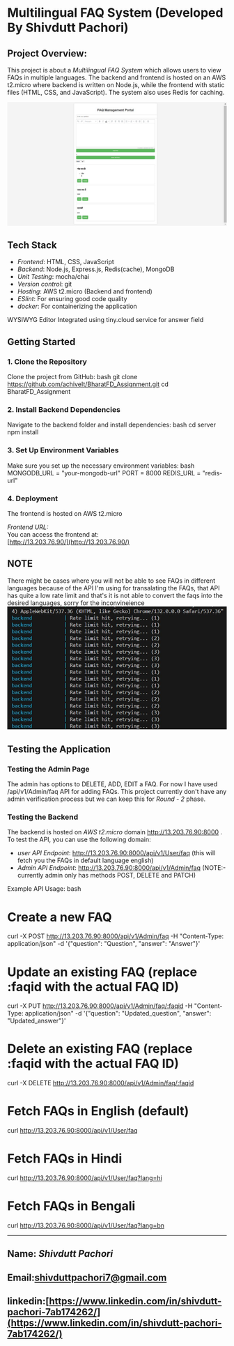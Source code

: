 # Multilingual FAQ System (Developed By Shivdutt Pachori)


## Project Overview:
This project is about a *Multilingual FAQ System* which allows users to view FAQs in multiple languages. The backend and frontend is hosted on an AWS t2.micro where backend is written on Node.js, while the frontend  with static files (HTML, CSS, and JavaScript). The system also uses Redis for caching.

![Project_Image](images/project_image.jpg)

## Tech Stack
- *Frontend*: HTML, CSS, JavaScript
- *Backend*: Node.js, Express.js, Redis(cache), MongoDB
- *Unit Testing*: mocha/chai
- *Version control*: git 
- *Hosting*: AWS t2.micro (Backend and frontend)
- *ESlint*: For ensuring good code quality
- *docker*: For containerizing the application

WYSIWYG Editor Integrated using tiny.cloud service for answer field


## Getting Started

### 1. Clone the Repository
Clone the project from GitHub:
bash
git clone https://github.com/achiveIt/BharatFD_Assignment.git
cd BharatFD_Assignment


### 2. Install Backend Dependencies
Navigate to the backend folder and install dependencies:
bash
cd server
npm install


### 3. Set Up Environment Variables
Make sure you set up the necessary environment variables:
bash
MONGODB_URL = "your-mongodb-url"
PORT = 8000
REDIS_URL = "redis-url"


### 4. Deployment 
The frontend is hosted on AWS t2.micro

*Frontend URL:*  
You can access the frontend at:  
[http://13.203.76.90/](http://13.203.76.90/)


## NOTE
There might be cases where you will not be able to see FAQs in different languages because of the API I'm using for transalating the FAQs, that API has quite a low rate limit and that's it is not able to convert the faqs into the desired languages, sorry for the inconvineience
![Alt text](images/rate_limit.jpg)

## Testing the Application

### Testing the Admin Page
The admin has options to DELETE, ADD, EDIT a FAQ.
For now I have used /api/v1/Admin/faq API for adding FAQs. 
This project currently don't have any admin verification process but we can keep this for *Round - 2* phase.

### Testing the Backend
The backend is hosted on *AWS t2.micro* domain http://13.203.76.90:8000 . 
To test the API, you can use the following domain:
- *user API Endpoint*: http://13.203.76.90:8000/api/v1/User/faq (this will fetch you the FAQs in default language english)
- *Admin API Endpoint*: http://13.203.76.90:8000/api/v1/Admin/faq (NOTE:- currently admin only has methods POST, DELETE and PATCH)

Example API Usage:
bash
# Create a new FAQ
curl -X POST http://13.203.76.90:8000/api/v1/Admin/faq -H "Content-Type: application/json" -d '{"question": "Question", "answer": "Answer"}'

# Update an existing FAQ (replace :faqid with the actual FAQ ID)
curl -X PUT http://13.203.76.90:8000/api/v1/Admin/faq/:faqid -H "Content-Type: application/json" -d '{"question": "Updated_question", "answer": "Updated_answer"}'

# Delete an existing FAQ (replace :faqid with the actual FAQ ID)
curl -X DELETE http://13.203.76.90:8000/api/v1/Admin/faq/:faqid

# Fetch FAQs in English (default)
curl http://13.203.76.90:8000/api/v1/User/faq

# Fetch FAQs in Hindi
curl http://13.203.76.90:8000/api/v1/User/faq?lang=hi

# Fetch FAQs in Bengali
curl http://13.203.76.90:8000/api/v1/User/faq?lang=bn


---


## Name: *Shivdutt Pachori*
## Email:[shivduttpachori7@gmail.com](shivduttpachori7@gmail.com)
## linkedin:[https://www.linkedin.com/in/shivdutt-pachori-7ab174262/](https://www.linkedin.com/in/shivdutt-pachori-7ab174262/)